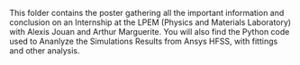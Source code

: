 This folder contains the poster gathering all the important information and conclusion on an Internship at the LPEM (Physics and Materials Laboratory) with Alexis Jouan and Arthur Marguerite.
You will also find the Python code used to Ananlyze the Simulations Results from Ansys HFSS, with fittings and other analysis.
